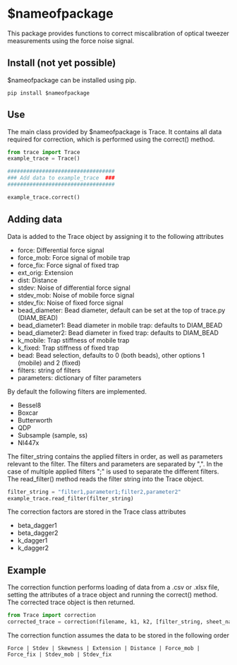 # $nameofpackage

This package provides functions to correct miscalibration of optical tweezer measurements using the force noise signal.

## Install (not yet possible)
$nameofpackage can be installed using pip.

```pip install $nameofpackage```

## Use
The main class provided by $nameofpackage is Trace. It contains all data required for correction, which is performed using the correct() method.
```python
from trace import Trace
example_trace = Trace()

##################################
### Add data to example_trace  ###
##################################

example_trace.correct()
```

## Adding data
Data is added to the Trace object by assigning it to the following attributes
+ force: Differential force signal
+ force_mob: Force signal of mobile trap
+ force_fix: Force signal of fixed trap
+ ext_orig: Extension
+ dist: Distance
+ stdev: Noise of differential force signal
+ stdev_mob: Noise of mobile force signal
+ stdev_fix: Noise of fixed force signal
+ bead_diameter: Bead diameter, default can be set at the top of trace.py (DIAM_BEAD)
+ bead_diameter1: Bead diameter in mobile trap: defaults to DIAM_BEAD
+ bead_diameter2: Bead diameter in fixed trap: defaults to DIAM_BEAD
+ k_mobile: Trap stiffness of mobile trap
+ k_fixed: Trap stiffness of fixed trap
+ bead: Bead selection, defaults to 0 (both beads), other options 1 (mobile) and 2 (fixed)
+ filters: string of filters
+ parameters: dictionary of filter parameters


By default the following filters are implemented.
+ Bessel8
+ Boxcar
+ Butterworth
+ QDP
+ Subsample (sample, ss)
+ NI447x

The filter_string contains the applied filters in order, as well as parameters relevant to the filter. The filters and parameters are separated by ",". 
In the case of multiple applied filters ";" is used to separate the different filters. The read_filter() method reads the filter string into the Trace object.
```python
filter_string = "filter1,parameter1;filter2,parameter2"
example_trace.read_filter(filter_string)
```

The correction factors are stored in the Trace class attributes
* beta_dagger1
* beta_dagger2
* k_dagger1
* k_dagger2

## Example
The correction function performs loading of data from a  .csv or .xlsx file, setting the attributes of a trace object and running the correct() method. The corrected trace object is then returned.

```python
from Trace import correction
corrected_trace = correction(filename, k1, k2, [filter_string, sheet_name])
```
The correction function assumes the data to be stored in the following order
```
Force | Stdev | Skewness | Extension | Distance | Force_mob | Force_fix | Stdev_mob | Stdev_fix
```

